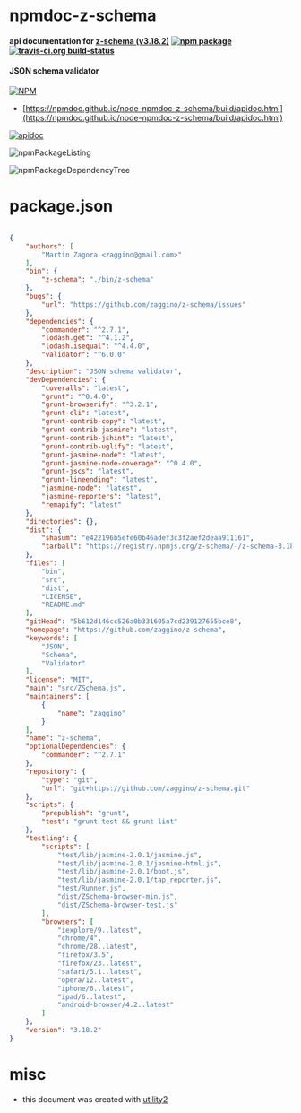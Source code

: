 # npmdoc-z-schema

#### api documentation for  [z-schema (v3.18.2)](https://github.com/zaggino/z-schema)  [![npm package](https://img.shields.io/npm/v/npmdoc-z-schema.svg?style=flat-square)](https://www.npmjs.org/package/npmdoc-z-schema) [![travis-ci.org build-status](https://api.travis-ci.org/npmdoc/node-npmdoc-z-schema.svg)](https://travis-ci.org/npmdoc/node-npmdoc-z-schema)

#### JSON schema validator

[![NPM](https://nodei.co/npm/z-schema.png?downloads=true&downloadRank=true&stars=true)](https://www.npmjs.com/package/z-schema)

- [https://npmdoc.github.io/node-npmdoc-z-schema/build/apidoc.html](https://npmdoc.github.io/node-npmdoc-z-schema/build/apidoc.html)

[![apidoc](https://npmdoc.github.io/node-npmdoc-z-schema/build/screenCapture.buildCi.browser.%252Ftmp%252Fbuild%252Fapidoc.html.png)](https://npmdoc.github.io/node-npmdoc-z-schema/build/apidoc.html)

![npmPackageListing](https://npmdoc.github.io/node-npmdoc-z-schema/build/screenCapture.npmPackageListing.svg)

![npmPackageDependencyTree](https://npmdoc.github.io/node-npmdoc-z-schema/build/screenCapture.npmPackageDependencyTree.svg)



# package.json

```json

{
    "authors": [
        "Martin Zagora <zaggino@gmail.com>"
    ],
    "bin": {
        "z-schema": "./bin/z-schema"
    },
    "bugs": {
        "url": "https://github.com/zaggino/z-schema/issues"
    },
    "dependencies": {
        "commander": "^2.7.1",
        "lodash.get": "^4.1.2",
        "lodash.isequal": "^4.4.0",
        "validator": "^6.0.0"
    },
    "description": "JSON schema validator",
    "devDependencies": {
        "coveralls": "latest",
        "grunt": "^0.4.0",
        "grunt-browserify": "^3.2.1",
        "grunt-cli": "latest",
        "grunt-contrib-copy": "latest",
        "grunt-contrib-jasmine": "latest",
        "grunt-contrib-jshint": "latest",
        "grunt-contrib-uglify": "latest",
        "grunt-jasmine-node": "latest",
        "grunt-jasmine-node-coverage": "^0.4.0",
        "grunt-jscs": "latest",
        "grunt-lineending": "latest",
        "jasmine-node": "latest",
        "jasmine-reporters": "latest",
        "remapify": "latest"
    },
    "directories": {},
    "dist": {
        "shasum": "e422196b5efe60b46adef3c3f2aef2deaa911161",
        "tarball": "https://registry.npmjs.org/z-schema/-/z-schema-3.18.2.tgz"
    },
    "files": [
        "bin",
        "src",
        "dist",
        "LICENSE",
        "README.md"
    ],
    "gitHead": "5b612d146cc526a0b331605a7cd239127655bce8",
    "homepage": "https://github.com/zaggino/z-schema",
    "keywords": [
        "JSON",
        "Schema",
        "Validator"
    ],
    "license": "MIT",
    "main": "src/ZSchema.js",
    "maintainers": [
        {
            "name": "zaggino"
        }
    ],
    "name": "z-schema",
    "optionalDependencies": {
        "commander": "^2.7.1"
    },
    "repository": {
        "type": "git",
        "url": "git+https://github.com/zaggino/z-schema.git"
    },
    "scripts": {
        "prepublish": "grunt",
        "test": "grunt test && grunt lint"
    },
    "testling": {
        "scripts": [
            "test/lib/jasmine-2.0.1/jasmine.js",
            "test/lib/jasmine-2.0.1/jasmine-html.js",
            "test/lib/jasmine-2.0.1/boot.js",
            "test/lib/jasmine-2.0.1/tap_reporter.js",
            "test/Runner.js",
            "dist/ZSchema-browser-min.js",
            "dist/ZSchema-browser-test.js"
        ],
        "browsers": [
            "iexplore/9..latest",
            "chrome/4",
            "chrome/28..latest",
            "firefox/3.5",
            "firefox/23..latest",
            "safari/5.1..latest",
            "opera/12..latest",
            "iphone/6..latest",
            "ipad/6..latest",
            "android-browser/4.2..latest"
        ]
    },
    "version": "3.18.2"
}
```



# misc
- this document was created with [utility2](https://github.com/kaizhu256/node-utility2)
